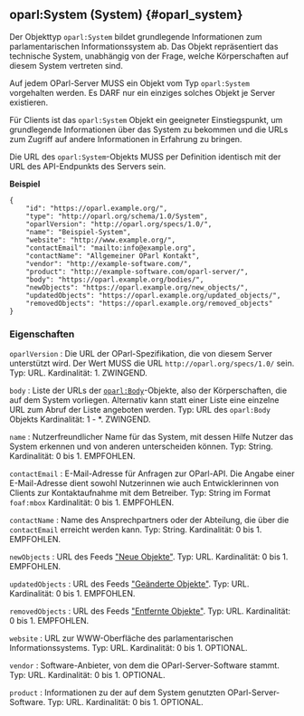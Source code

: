 oparl:System (System)   {#oparl_system}
--------------------

Der Objekttyp `oparl:System` bildet grundlegende Informationen zum
parlamentarischen Informationssystem ab. Das Objekt repräsentiert
das technische System, unabhängig von der Frage, welche Körperschaften
auf diesem System vertreten sind.

Auf jedem OParl-Server MUSS ein Objekt vom Typ `oparl:System` vorgehalten
werden. Es DARF nur ein einziges solches Objekt je Server existieren.

Für Clients ist das `oparl:System` Objekt ein geeigneter Einstiegspunkt,
um grundlegende Informationen über das System zu bekommen und die URLs
zum Zugriff auf andere Informationen in Erfahrung zu bringen.

Die URL des `oparl:System`-Objekts MUSS per Definition identisch mit
der URL des API-Endpunkts des Servers sein.

**Beispiel**

~~~~~  {#system_ex2 .json}
{
    "id": "https://oparl.example.org/",
    "type": "http://oparl.org/schema/1.0/System",
    "oparlVersion": "http://oparl.org/specs/1.0/",
    "name": "Beispiel-System",
    "website": "http://www.example.org/",
    "contactEmail": "mailto:info@example.org",
    "contactName": "Allgemeiner OParl Kontakt",
    "vendor": "http://example-software.com/",
    "product": "http://example-software.com/oparl-server/",
    "body": "https://oparl.example.org/bodies/",
    "newObjects": "https://oparl.example.org/new_objects/",
    "updatedObjects": "https://oparl.example.org/updated_objects/",
    "removedObjects": "https://oparl.example.org/removed_objects"
}
~~~~~


### Eigenschaften

`oparlVersion`
:   Die URL der OParl-Spezifikation, die von diesem Server unterstützt 
    wird. Der Wert MUSS die URL `http://oparl.org/specs/1.0/` sein.
    Typ: URL.
    Kardinalität: 1.
    ZWINGEND.

`body`
:   Liste der URLs der [`oparl:Body`](#oparl_body)-Objekte, also der 
    Körperschaften, die auf dem System vorliegen. Alternativ kann statt 
    einer Liste eine einzelne URL zum Abruf der Liste angeboten werden.
    Typ: URL des `oparl:Body` Objekts
    Kardinalität: 1 - *.
    ZWINGEND.

`name`
:   Nutzerfreundlicher Name für das System, mit dessen Hilfe Nutzer das
    System erkennen und von anderen unterscheiden können.
    Typ: String.
    Kardinalität: 0 bis 1.
    EMPFOHLEN.

`contactEmail`
:   E-Mail-Adresse für Anfragen zur OParl-API. Die Angabe einer E-Mail-Adresse dient sowohl Nutzerinnen
    wie auch Entwicklerinnen von Clients zur Kontaktaufnahme mit dem
    Betreiber.
    Typ: String im Format `foaf:mbox`
    Kardinalität: 0 bis 1.
    EMPFOHLEN. 

`contactName`
:   Name des Ansprechpartners oder der Abteilung, die über die `contactEmail`
    erreicht werden kann.
    Typ: String.
    Kardinalität: 0 bis 1.
    EMPFOHLEN. 

`newObjects`
:   URL des Feeds ["Neue Objekte"](#feed_neue_objekte).
    Typ: URL.
    Kardinalität: 0 bis 1.
    EMPFOHLEN.

`updatedObjects`
:   URL des Feeds ["Geänderte Objekte"](#feed_geaenderte_objekte).
    Typ: URL.
    Kardinalität: 0 bis 1.
    EMPFOHLEN.

`removedObjects`
:   URL des Feeds ["Entfernte Objekte"](#feed_entfernte_objekte).
    Typ: URL.
    Kardinalität: 0 bis 1.
    EMPFOHLEN.

`website`
:   URL zur WWW-Oberfläche des parlamentarischen Informationssystems.
    Typ: URL.
    Kardinalität: 0 bis 1.
    OPTIONAL.

`vendor`
:   Software-Anbieter, von dem die OParl-Server-Software stammt.
    Typ: URL.
    Kardinalität: 0 bis 1.
    OPTIONAL.

`product`
:   Informationen zu der auf dem System genutzten OParl-Server-Software.
    Typ: URL.
    Kardinalität: 0 bis 1.
    OPTIONAL.
